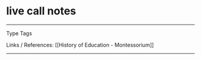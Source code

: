 # live call notes 



---
Type 
Tags 

Links / References:
[[History of Education - Montessorium]]



---